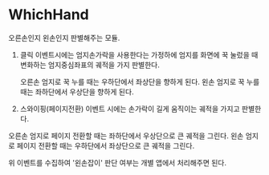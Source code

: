 WhichHand
=========

오른손인지 왼손인지 판별해주는 모듈.


1. 클릭 이벤트시에는 엄지손가락을 사용한다는 가정하에 
   엄지를 화면에 꾹 눌렀을 때 변화하는 엄지중심좌표의 궤적을 가지 판별한다.
   
  
   오른손 엄지로 꾹 누를 때는 우하단에서 좌상단을 향하게 된다.
   왼손 엄지로 꾹 누를 때는 좌하단에서 우상단을 향하게 된다.
   
   
2. 스와이핑(페이지전환) 이벤트 시에는 손가락이 길게 움직이는 궤적을 가지고 판별한다.

  오른손 엄지로 페이지 전환할 때는 좌하단에서 우상단으로 큰 궤적을 그린다.
  왼손 엄지로 페이지 전환할 때는 우하단에서 좌상단으로 큰 궤적을 그린다.
  
  

위 이벤트를 수집하여 '왼손잡이' 판단 여부는 개별 앱에서 처리해주면 된다.
